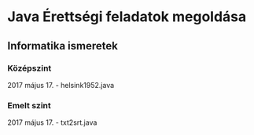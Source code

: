 # Java Érettségi feladatok megoldása

## Informatika ismeretek
### Középszint
2017 május 17. - helsink1952.java

### Emelt szint
2017 május 17. - txt2srt.java


